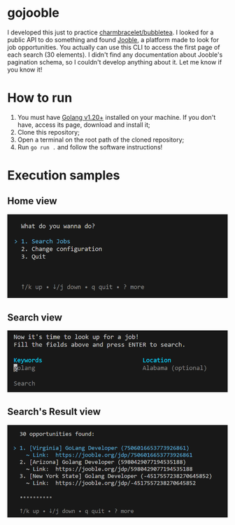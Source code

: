 # gojooble

I developed this just to practice [charmbracelet/bubbletea](https://github.com/charmbracelet/bubbletea). I looked for a public API to do something and found [Jooble](https://jooble.org/api/about), a platform made to look for job opportunities. You actually can use this CLI to access the first page of each search (30 elements). I didn't find any documentation about Jooble's pagination schema, so I couldn't develop anything about it. Let me know if you know it!
# How to run

1. You must have [Golang v1.20+](https://go.dev/) installed on your machine. If you don't have, access its page, download and install it;
2. Clone this repository;
3. Open a terminal on the root path of the cloned repository;
4. Run `go run .` and follow the software instructions!

# Execution samples

## Home view
![Screenshot of Bubbletea list view](./assets/img/home.png)

## Search view
![Screenshot of Bubbletea textinput view](./assets/img/search.png)

## Search's Result view
![Screenshot of Bubbletea list view (for results)](./assets/img/searchresult.png)